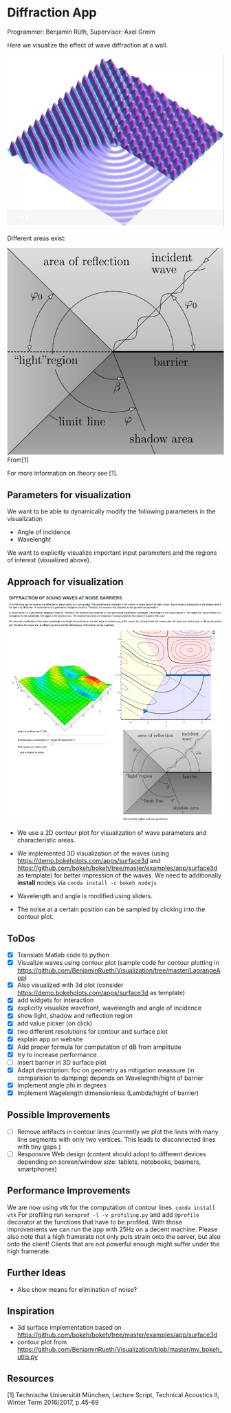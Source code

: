  # Diffraction App

Programmer: Benjamin Rüth, Supervisor: Axel Greim

Here we visualize the effect of wave diffraction at a wall.

![](./diffraktion.jpg)

Different areas exist:

![](./static/images/Diffraction_areas.jpg)  
From[1]

For more information on theory see [1].

## Parameters for visualization

We want to be able to dynamically modify the following parameters in the visualization

* Angle of incidence
* Wavelenght

We want to explicitly visualize important input parameters and the regions of interest (visualized above).

## Approach for visualization

![](./screenshot.jpg)  

* We use a 2D contour plot for visualization of wave parameters and characteristic areas.

* We implemented 3D visualization of the waves (using https://demo.bokehplots.com/apps/surface3d and https://github.com/bokeh/bokeh/tree/master/examples/app/surface3d as template) for better impression of the waves. We need to additionally **install** nodejs via ```conda install -c bokeh nodejs```

* Wavelength and angle is modified using sliders.

* The noise at a certain position can be sampled by clicking into the contour plot.

## ToDos

- [x] Translate Matlab code to python
- [x] Visualize waves using contour plot (sample code for contour plotting in https://github.com/BenjaminRueth/Visualization/tree/master/LagrangeApp)
- [x] Also visualized with 3d plot (consider https://demo.bokehplots.com/apps/surface3d as template)
- [x] add widgets for interaction
- [x] explicitly visualize wavefront, wavelength and angle of incidence
- [x] show light, shadow and reflection region
- [x] add value picker (on click)
- [x] two different resolutions for contour and surface plot
- [x] explain app on website
- [x] Add proper formula for computation of dB from amplitude
- [x] try to increase performance
- [ ] insert barrier in 3D surface plot
- [x] Adapt description: foc on geometry as mitigation meassure (in comparision to damping) depends on Wavelegnth/hight of barrier
- [x] Implement angle phi in degrees
- [x] Implement Wagelength dimensionless (Lambda/hight of barrier)

## Possible Improvements
- [ ] Remove artifacts in contour lines (currently we plot the lines with many line segments with only two vertices. This leads to disconnected lines with tiny gaps.)
- [ ] Responsive Web design (content should adopt to different devices depending on screen/window size: tablets, notebooks, beamers, smartphones)

## Performance Improvements

We are now using vtk for the computation of contour lines. ```conda install vtk```
For profiling run ```kernprof -l -v profiling.py``` and add ```@profile``` decorator at the functions that have to be profiled.
With those improvements we can run the app with 25Hz on a decent machine. Please also note that a high framerate not only puts strain onto the server, but also onto the client! Clients that are not powerful enough might suffer under the high framerate.

## Further Ideas

* Also show means for elimination of noise?

## Inspiration

* 3d surface implementation based on https://github.com/bokeh/bokeh/tree/master/examples/app/surface3d
* contour plot from https://github.com/BenjaminRueth/Visualization/blob/master/my_bokeh_utils.py

## Resources

[1] Technische Universität München, Lecture Script, Technical Acoustics II, Winter Term 2016/2017, p.45-69
